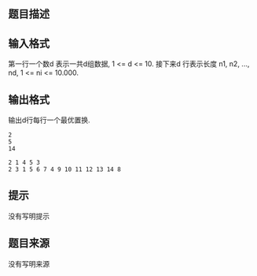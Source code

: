 


## 题目描述
## 输入格式
第一行一个数d 表示一共d组数据, 1 <= d <= 10. 接下来d 行表示长度 n1, n2, ..., nd, 1 <= ni <= 10.000. 
## 输出格式
输出d行每行一个最优置换. 

```input1
2
5
14

```
```output1
2 1 4 5 3
2 3 1 5 6 7 4 9 10 11 12 13 14 8
```

## 提示
没有写明提示
## 题目来源
没有写明来源


